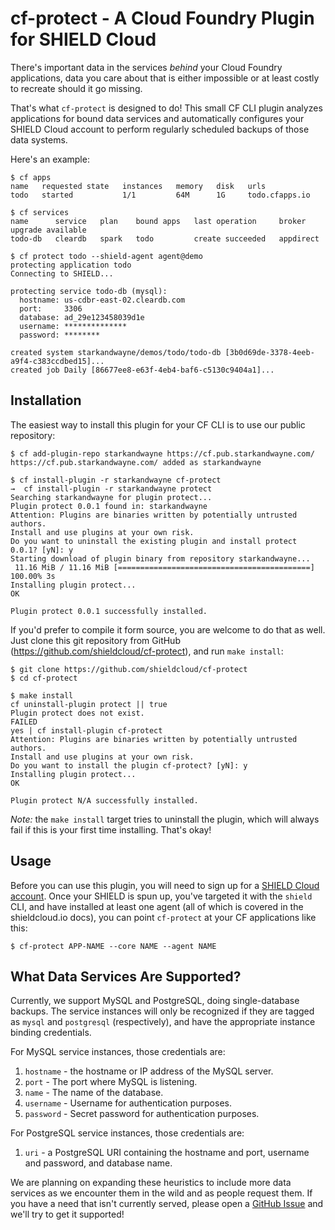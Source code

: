 cf-protect - A Cloud Foundry Plugin for SHIELD Cloud
====================================================

There's important data in the services _behind_ your Cloud Foundry
applications, data you care about that is either impossible or at
least costly to recreate should it go missing.

That's what `cf-protect` is designed to do!  This small CF CLI
plugin analyzes applications for bound data services and
automatically configures your SHIELD Cloud account to perform
regularly scheduled backups of those data systems.

Here's an example:

```
$ cf apps
name   requested state   instances   memory   disk   urls
todo   started           1/1         64M      1G     todo.cfapps.io

$ cf services
name      service   plan    bound apps   last operation     broker      upgrade available
todo-db   cleardb   spark   todo         create succeeded   appdirect

$ cf protect todo --shield-agent agent@demo
protecting application todo
Connecting to SHIELD...

protecting service todo-db (mysql):
  hostname: us-cdbr-east-02.cleardb.com
  port:     3306
  database: ad_29e123458039d1e
  username: **************
  password: ********

created system starkandwayne/demos/todo/todo-db [3b0d69de-3378-4eeb-a9f4-c383ccdbed15]...
created job Daily [86677ee8-e63f-4eb4-baf6-c5130c9404a1]...
```

## Installation

The easiest way to install this plugin for your CF CLI is to use
our public repository:

```
$ cf add-plugin-repo starkandwayne https://cf.pub.starkandwayne.com/
https://cf.pub.starkandwayne.com/ added as starkandwayne

$ cf install-plugin -r starkandwayne cf-protect
→  cf install-plugin -r starkandwayne protect
Searching starkandwayne for plugin protect...
Plugin protect 0.0.1 found in: starkandwayne
Attention: Plugins are binaries written by potentially untrusted authors.
Install and use plugins at your own risk.
Do you want to uninstall the existing plugin and install protect 0.0.1? [yN]: y
Starting download of plugin binary from repository starkandwayne...
 11.16 MiB / 11.16 MiB [===========================================] 100.00% 3s
Installing plugin protect...
OK

Plugin protect 0.0.1 successfully installed.
```

If you'd prefer to compile it form source, you are welcome to do
that as well.  Just clone this git repository from GitHub
(<https://github.com/shieldcloud/cf-protect>), and run `make
install`:

```shell
$ git clone https://github.com/shieldcloud/cf-protect
$ cd cf-protect

$ make install
cf uninstall-plugin protect || true
Plugin protect does not exist.
FAILED
yes | cf install-plugin cf-protect
Attention: Plugins are binaries written by potentially untrusted authors.
Install and use plugins at your own risk.
Do you want to install the plugin cf-protect? [yN]: y
Installing plugin protect...
OK

Plugin protect N/A successfully installed.
```

_Note:_ the `make install` target tries to uninstall the plugin,
which will always fail if this is your first time installing.
That's okay!

## Usage

Before you can use this plugin, you will need to sign up for a
[SHIELD Cloud account][1].  Once your SHIELD is spun up, you've
targeted it with the `shield` CLI, and have installed at least one
agent (all of which is covered in the shieldcloud.io docs), you
can point `cf-protect` at your CF applications like this:

```shell
$ cf-protect APP-NAME --core NAME --agent NAME
```

## What Data Services Are Supported?

Currently, we support MySQL and PostgreSQL, doing single-database
backups.  The service instances will only be recognized if they
are tagged as `mysql` and `postgresql` (respectively), and have
the appropriate instance binding credentials.

For MySQL service instances, those credentials are:

  1. `hostname` - the hostname or IP address of the MySQL server.
  2. `port` - The port where MySQL is listening.
  3. `name` - The name of the database.
  4. `username` - Username for authentication purposes.
  5. `password` - Secret password for authentication purposes.

For PostgreSQL service instances, those credentials are:

  1. `uri` - a PostgreSQL URI containing the hostname and port,
     username and password, and database name.

We are planning on expanding these heuristics to include more data
services as we encounter them in the wild and as people request
them.  If you have a need that isn't currently served, please open
a [GitHub Issue][2] and we'll try to get it supported!


[1]: https://shieldcloud.io/
[2]: https://github.com/shieldcloud/cf-protect/issues
